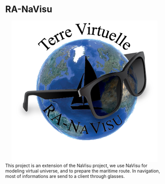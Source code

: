 # RA-NaVisu
<div align="center">
<img src= "https://github.com/terre-virtuelle/RA-NaVisu/blob/master/RaNavisu/src/main/resources/images/Logo-RA-NaVisu.png"/img>
</div>
This project is an extension of the NaVisu project, we use NaVisu for modeling virtual universe, and to  prepare the maritime route. In navigation, most of informations are send to a client through glasses.



